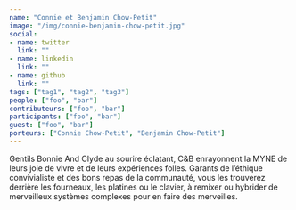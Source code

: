```yaml
---
name: "Connie et Benjamin Chow-Petit"
image: "/img/connie-benjamin-chow-petit.jpg"
social:
- name: twitter
  link: ""
- name: linkedin
  link: ""
- name: github
  link: ""
tags: ["tag1", "tag2", "tag3"]
people: ["foo", "bar"]
contributeurs: ["foo", "bar"]
participants: ["foo", "bar"]
guest: ["foo", "bar"]
porteurs: ["Connie Chow-Petit", "Benjamin Chow-Petit"]
---
```


Gentils Bonnie And Clyde au sourire éclatant, C&B enrayonnent la MYNE de leurs joie de vivre et de leurs expériences folles. Garants de l’éthique convivialiste et des bons repas de la communauté, vous les trouverez derrière les fourneaux, les platines ou le clavier, à remixer ou hybrider de merveilleux systèmes complexes pour en faire des merveilles.
